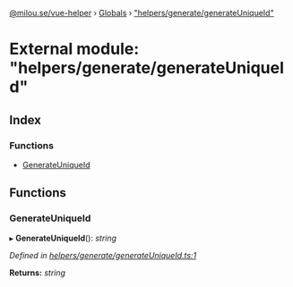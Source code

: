 [@milou.se/vue-helper](../README.md) › [Globals](../globals.md) › ["helpers/generate/generateUniqueId"](_helpers_generate_generateuniqueid_.md)

# External module: "helpers/generate/generateUniqueId"

## Index

### Functions

* [GenerateUniqueId](_helpers_generate_generateuniqueid_.md#generateuniqueid)

## Functions

###  GenerateUniqueId

▸ **GenerateUniqueId**(): *string*

*Defined in [helpers/generate/generateUniqueId.ts:1](https://github.com/milou-se/milou-vue-helper/blob/ff1ebdd/src/helpers/generate/generateUniqueId.ts#L1)*

**Returns:** *string*
